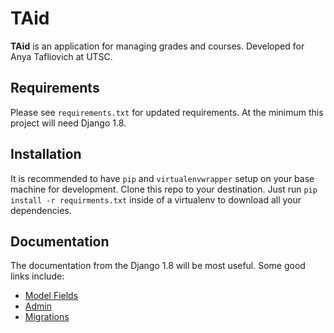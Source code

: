 # TAid

**TAid** is an application for managing grades and courses.
Developed for Anya Tafliovich at UTSC.


## Requirements

Please see `requirements.txt` for updated requirements.
At the minimum this project will need Django 1.8.


## Installation

It is recommended to have `pip` and `virtualenvwrapper` setup on your base machine for development.
Clone this repo to your destination.
Just run `pip install -r requirments.txt` inside of a virtualenv to download all your dependencies.


## Documentation

The documentation from the Django 1.8 will be most useful.
Some good links include:

* [Model Fields](https://docs.djangoproject.com/en/1.8/ref/models/fields/)
* [Admin](https://docs.djangoproject.com/en/1.8/ref/contrib/admin/)
* [Migrations](https://docs.djangoproject.com/en/1.8/topics/migrations/)
